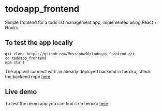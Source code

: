 # todoapp_frontend

Simple frontend for a todo list management app, implemented using React + Hooks

## To test the app locally
```
git clone https://github.com/Mustapha90/todoapp_frontend.git
cd todoapp_frontend
npm start
```

The app will connect with an already deployed backend in heroku, check the backend repo [here](https://github.com/Mustapha90/todoapp_backend)

## Live demo
To test the demo app you can find it on heroku [here]()



